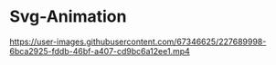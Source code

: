 # Svg-Animation

https://user-images.githubusercontent.com/67346625/227689998-6bca2925-fddb-46bf-a407-cd9bc6a12ee1.mp4

